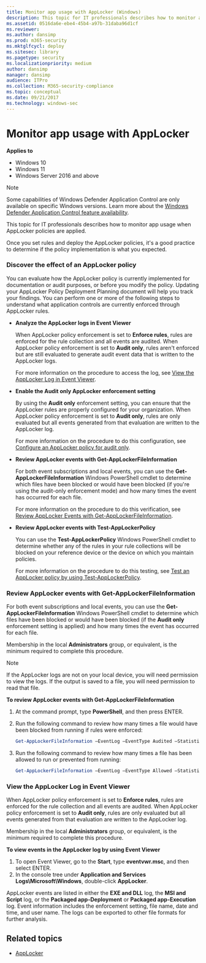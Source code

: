```yaml
---
title: Monitor app usage with AppLocker (Windows)
description: This topic for IT professionals describes how to monitor app usage when AppLocker policies are applied.
ms.assetid: 0516da6e-ebe4-45b4-a97b-31daba96d1cf
ms.reviewer: 
ms.author: dansimp
ms.prod: m365-security
ms.mktglfcycl: deploy
ms.sitesec: library
ms.pagetype: security
ms.localizationpriority: medium
author: dansimp
manager: dansimp
audience: ITPro
ms.collection: M365-security-compliance
ms.topic: conceptual
ms.date: 09/21/2017
ms.technology: windows-sec
---
```


# Monitor app usage with AppLocker

**Applies to**

- Windows 10
- Windows 11
- Windows Server 2016 and above

>[!NOTE]
>Some capabilities of Windows Defender Application Control are only available on specific Windows versions. Learn more about the [Windows Defender Application Control feature availability](/windows/security/threat-protection/windows-defender-application-control/feature-availability).

This topic for IT professionals describes how to monitor app usage when AppLocker policies are applied.

Once you set rules and deploy the AppLocker policies, it's a good practice to determine if the policy implementation is what you expected.

### <a href="" id="bkmk-applkr-disc-effect-pol"></a>Discover the effect of an AppLocker policy

You can evaluate how the AppLocker policy is currently implemented for documentation or audit purposes, or before you modify the policy. Updating your AppLocker Policy Deployment Planning document will help you track your findings. You can perform one or more of the following steps to understand what application controls are currently enforced through AppLocker rules.

-   **Analyze the AppLocker logs in Event Viewer**

    When AppLocker policy enforcement is set to **Enforce rules**, rules are enforced for the rule collection and all events are audited. When AppLocker policy enforcement is set to **Audit only**, rules aren't enforced but are still evaluated to generate audit event data that is written to the AppLocker logs.

    For more information on the procedure to access the log, see [View the AppLocker Log in Event Viewer](#bkmk-applkr-view-log).

-   **Enable the Audit only AppLocker enforcement setting**

    By using the **Audit only** enforcement setting, you can ensure that the AppLocker rules are properly configured for your organization. When AppLocker policy enforcement is set to **Audit only**, rules are only evaluated but all events generated from that evaluation are written to the AppLocker log.

    For more information on the procedure to do this configuration, see [Configure an AppLocker policy for audit only](configure-an-applocker-policy-for-audit-only.md).

-   **Review AppLocker events with Get-AppLockerFileInformation**

    For both event subscriptions and local events, you can use the **Get-AppLockerFileInformation** Windows PowerShell cmdlet to determine which files have been blocked or would have been blocked (if you're using the audit-only enforcement mode) and how many times the event has occurred for each file.

    For more information on the procedure to do this verification, see [Review AppLocker Events with Get-AppLockerFileInformation](#bkmk-applkr-review-events).

-   **Review AppLocker events with Test-AppLockerPolicy**

    You can use the **Test-AppLockerPolicy** Windows PowerShell cmdlet to determine whether any of the rules in your rule collections will be blocked on your reference device or the device on which you maintain policies.

    For more information on the procedure to do this testing, see [Test an AppLocker policy by using Test-AppLockerPolicy](test-an-applocker-policy-by-using-test-applockerpolicy.md).

### <a href="" id="bkmk-applkr-review-events"></a>Review AppLocker events with Get-AppLockerFileInformation

For both event subscriptions and local events, you can use the **Get-AppLockerFileInformation** Windows PowerShell cmdlet to determine which files have been blocked or would have been blocked (if the **Audit only** enforcement setting is applied) and how many times the event has occurred for each file.

Membership in the local **Administrators** group, or equivalent, is the minimum required to complete this procedure.

> [!NOTE]
> If the AppLocker logs are not on your local device, you will need permission to view the logs. If the output is saved to a file, you will need permission to read that file.
 
**To review AppLocker events with Get-AppLockerFileInformation**

1.  At the command prompt, type **PowerShell**, and then press ENTER.
2.  Run the following command to review how many times a file would have been blocked from running if rules were enforced:

    ```powershell
    Get-AppLockerFileInformation –EventLog –EventType Audited –Statistics
    ```

3.  Run the following command to review how many times a file has been allowed to run or prevented from running:

    ```powershell
    Get-AppLockerFileInformation –EventLog –EventType Allowed –Statistics
    ```

### <a href="" id="bkmk-applkr-view-log"></a>View the AppLocker Log in Event Viewer

When AppLocker policy enforcement is set to **Enforce rules**, rules are enforced for the rule collection and all events are audited. When AppLocker policy enforcement is set to **Audit only**, rules are only evaluated but all events generated from that evaluation are written to the AppLocker log.

Membership in the local **Administrators** group, or equivalent, is the minimum required to complete this procedure.

**To view events in the AppLocker log by using Event Viewer**

1.  To open Event Viewer, go to the **Start**, type **eventvwr.msc**, and then select ENTER.
2.  In the console tree under **Application and Services Logs\\Microsoft\\Windows**, double-click **AppLocker**.

AppLocker events are listed in either the **EXE and DLL** log, the **MSI and Script** log, or the **Packaged app-Deployment** or **Packaged app-Execution** log. Event information includes the enforcement setting, file name, date and time, and user name. The logs can be exported to other file 
formats for further analysis.

## Related topics

- [AppLocker](applocker-overview.md)
